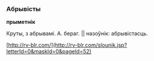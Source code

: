 ### Абрывісты
**прыметнік**

Круты, з абрывамі. А. бераг. || назоўнік: абрывістасць.

<a rel="author">[http://rv-blr.com/](http://rv-blr.com/slounik.jsp?letterId=0&maskId=0&pageId=52)</a>
